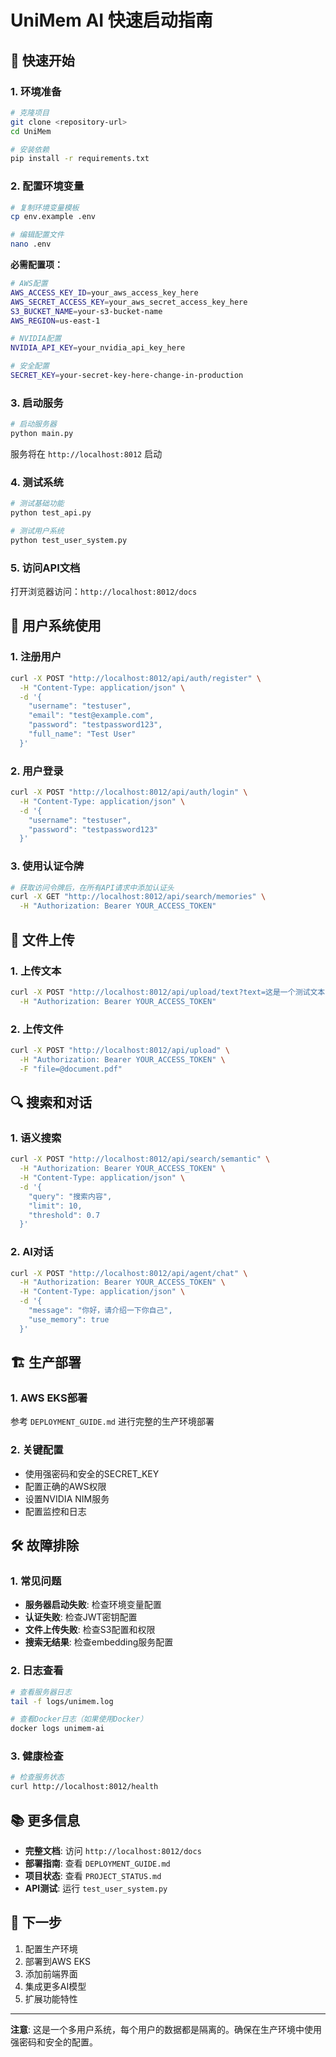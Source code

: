 # UniMem AI 快速启动指南

## 🚀 快速开始

### 1. 环境准备
```bash
# 克隆项目
git clone <repository-url>
cd UniMem

# 安装依赖
pip install -r requirements.txt
```

### 2. 配置环境变量
```bash
# 复制环境变量模板
cp env.example .env

# 编辑配置文件
nano .env
```

**必需配置项：**
```bash
# AWS配置
AWS_ACCESS_KEY_ID=your_aws_access_key_here
AWS_SECRET_ACCESS_KEY=your_aws_secret_access_key_here
S3_BUCKET_NAME=your-s3-bucket-name
AWS_REGION=us-east-1

# NVIDIA配置
NVIDIA_API_KEY=your_nvidia_api_key_here

# 安全配置
SECRET_KEY=your-secret-key-here-change-in-production
```

### 3. 启动服务
```bash
# 启动服务器
python main.py
```

服务将在 `http://localhost:8012` 启动

### 4. 测试系统
```bash
# 测试基础功能
python test_api.py

# 测试用户系统
python test_user_system.py
```

### 5. 访问API文档
打开浏览器访问：`http://localhost:8012/docs`

## 🔐 用户系统使用

### 1. 注册用户
```bash
curl -X POST "http://localhost:8012/api/auth/register" \
  -H "Content-Type: application/json" \
  -d '{
    "username": "testuser",
    "email": "test@example.com",
    "password": "testpassword123",
    "full_name": "Test User"
  }'
```

### 2. 用户登录
```bash
curl -X POST "http://localhost:8012/api/auth/login" \
  -H "Content-Type: application/json" \
  -d '{
    "username": "testuser",
    "password": "testpassword123"
  }'
```

### 3. 使用认证令牌
```bash
# 获取访问令牌后，在所有API请求中添加认证头
curl -X GET "http://localhost:8012/api/search/memories" \
  -H "Authorization: Bearer YOUR_ACCESS_TOKEN"
```

## 📁 文件上传

### 1. 上传文本
```bash
curl -X POST "http://localhost:8012/api/upload/text?text=这是一个测试文本" \
  -H "Authorization: Bearer YOUR_ACCESS_TOKEN"
```

### 2. 上传文件
```bash
curl -X POST "http://localhost:8012/api/upload" \
  -H "Authorization: Bearer YOUR_ACCESS_TOKEN" \
  -F "file=@document.pdf"
```

## 🔍 搜索和对话

### 1. 语义搜索
```bash
curl -X POST "http://localhost:8012/api/search/semantic" \
  -H "Authorization: Bearer YOUR_ACCESS_TOKEN" \
  -H "Content-Type: application/json" \
  -d '{
    "query": "搜索内容",
    "limit": 10,
    "threshold": 0.7
  }'
```

### 2. AI对话
```bash
curl -X POST "http://localhost:8012/api/agent/chat" \
  -H "Authorization: Bearer YOUR_ACCESS_TOKEN" \
  -H "Content-Type: application/json" \
  -d '{
    "message": "你好，请介绍一下你自己",
    "use_memory": true
  }'
```

## 🏗️ 生产部署

### 1. AWS EKS部署
参考 `DEPLOYMENT_GUIDE.md` 进行完整的生产环境部署

### 2. 关键配置
- 使用强密码和安全的SECRET_KEY
- 配置正确的AWS权限
- 设置NVIDIA NIM服务
- 配置监控和日志

## 🛠️ 故障排除

### 1. 常见问题
- **服务器启动失败**: 检查环境变量配置
- **认证失败**: 检查JWT密钥配置
- **文件上传失败**: 检查S3配置和权限
- **搜索无结果**: 检查embedding服务配置

### 2. 日志查看
```bash
# 查看服务器日志
tail -f logs/unimem.log

# 查看Docker日志（如果使用Docker）
docker logs unimem-ai
```

### 3. 健康检查
```bash
# 检查服务状态
curl http://localhost:8012/health
```

## 📚 更多信息

- **完整文档**: 访问 `http://localhost:8012/docs`
- **部署指南**: 查看 `DEPLOYMENT_GUIDE.md`
- **项目状态**: 查看 `PROJECT_STATUS.md`
- **API测试**: 运行 `test_user_system.py`

## 🎯 下一步

1. 配置生产环境
2. 部署到AWS EKS
3. 添加前端界面
4. 集成更多AI模型
5. 扩展功能特性

---

**注意**: 这是一个多用户系统，每个用户的数据都是隔离的。确保在生产环境中使用强密码和安全的配置。
